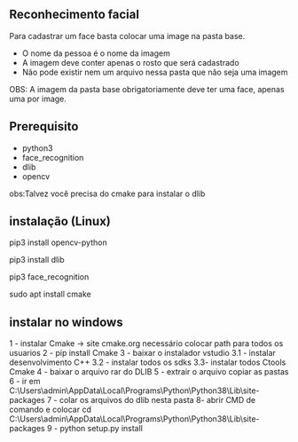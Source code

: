## Reconhecimento facial

Para cadastrar um face basta colocar uma image na pasta base.
* O nome da pessoa é o nome da imagem
* A imagem deve conter apenas o rosto que será cadastrado
* Não pode existir nem um arquivo nessa pasta que não seja uma imagem

OBS: A imagem da pasta base obrigatoriamente deve ter uma face, apenas uma por image.

## Prerequisito
* python3
* face_recognition
* dlib
* opencv

obs:Talvez você precisa do cmake para instalar o dlib

## instalação (Linux)

pip3 install opencv-python

pip3 install dlib

pip3 face_recognition

sudo apt install cmake

## instalar no windows

1 - instalar Cmake -> site cmake.org necessário colocar path para todos os usuarios
2 - pip install Cmake
3 - baixar o instalador vstudio 
 3.1 - instalar desenvolvimento C++
 3.2 - instalar todos os sdks
 3.3- instalar todos Ctools Cmake
4 - baixar o arquivo rar do DLIB
5 - extrair o arquivo copiar as pastas
6 - ir em C:\Users\admin\AppData\Local\Programs\Python\Python38\Lib\site-packages
7 - colar os arquivos do dlib nesta pasta
8- abrir CMD de comando e colocar cd C:\Users\admin\AppData\Local\Programs\Python\Python38\Lib\site-packages
9 - python setup.py install
